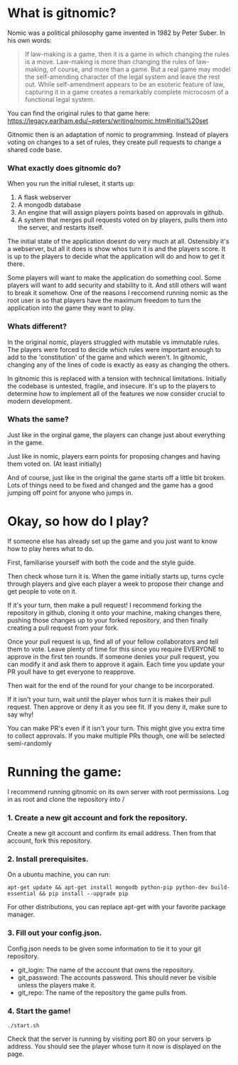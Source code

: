 # What is gitnomic?

Nomic was a political philosophy game invented in 1982 by Peter Suber. In his own words:

> If law-making is a game, then it is a game in which changing the rules is a move. Law-making is more than changing the rules of law-making, of course, and more than a game. But a real game may model the self-amending character of the legal system and leave the rest out. While self-amendment appears to be an esoteric feature of law, capturing it in a game creates a remarkably complete microcosm of a functional legal system.

You can find the original rules to that game here: https://legacy.earlham.edu/~peters/writing/nomic.htm#initial%20set

Gitnomic then is an adaptation of nomic to programming. Instead of players voting on changes to a set of rules,
they create pull requests to change a shared code base.

### What exactly does gitnomic do?

When you run the initial ruleset, it starts up:

1. A flask webserver
2. A mongodb database
3. An engine that will assign players points based on approvals in github.
4. A system that merges pull requests voted on by players, pulls them into the server, and restarts itself.

The initial state of the application doesnt do very much at all. Ostensibly it's a webserver,
but all it does is show whos turn it is and the players score. It is up to the players to decide
what the application will do and how to get it there.

Some players will want to make the application do something cool. Some players will want to add
security and stability to it. And still others will want to break it somehow. One of the reasons
I reccomend running nomic as the root user is so that players have the maximum freedom to turn
the application into the game they want to play.

### Whats different?

In the original nomic, players struggled with mutable vs immutable rules. The players were forced to decide which
rules were important enough to add to the 'constitution' of the game and which weren't. In gitnomic, changing any
of the lines of code is exactly as easy as changing the others.

In gitnomic this is replaced with a tension with technical limitations. Initially the codebase is untested, fragile,
and insecure. It's up to the players to determine how to implement all of the features we now consider crucial to
modern development.


### Whats the same?

Just like in the orginal game, the players can change just about everything in the game.

Just like in nomic, players earn points for proposing changes and having them voted on. (At least initially)

And of course, just like in the original the game starts off a little bit broken. Lots of things need to be fixed and
changed and the game has a good jumping off point for anyone who jumps in.

# Okay, so how do I play?

If someone else has already set up the game and you just want to know how to play heres what to do.

First, familiarise yourself with both the code and the style guide.

Then check whose turn it is. When the game initially starts up, turns cycle through players and give each player a week to propose their change and get people to vote on it.

If it's your turn, then make a pull request! I recommend forking the repository in github, cloning it onto your machine, making changes there, pushing those changes up to your forked repository, and then finally creating a pull request from your fork.

Once your pull request is up, find all of your fellow collaborators and tell them to vote. Leave plenty of time for this since you require EVERYONE to approve in the first ten rounds. If someone denies your pull request, you can modify it and ask them to approve it again. Each time you update your PR youll have to get everyone to reapprove.

Then wait for the end of the round for your change to be incorporated.

If it isn't your turn, wait until the player whos turn it is makes their pull request. Then approve or deny it as you see fit. If you deny it, make sure to say why!

You can make PR's even if it isn't your turn. This might give you extra time to collect approvals. If you make multiple PRs though, one will be selected semi-randomly

# Running the game:

I recommend running gitnomic on its own server with root permissions.
Log in as root and clone the repository into /

### 1. Create a new git account and fork the repository.
Create a new git account and confirm its email address.
Then from that account, fork this repository. 

### 2. Install prerequisites.

On a ubuntu machine, you can run:

`apt-get update && apt-get install mongodb python-pip python-dev build-essential && pip install --upgrade pip`

For other distributions, you can replace apt-get with your favorite package manager.


### 3. Fill out your config.json.
Config.json needs to be given some information to tie it to your git repository.

* git_login: The name of the account that owns the repository.
* git_password: The accounts password. This should never be visible unless the players make it.
* git_repo: The name of the repository the game pulls from.

### 4. Start the game!

`./start.sh`

Check that the server is running by visiting port 80 on your servers ip address. You should see the player whose turn it now is displayed on the page.